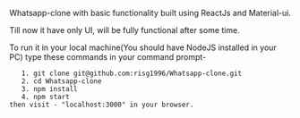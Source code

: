 Whatsapp-clone with basic functionality built using ReactJs and Material-ui.
         
 Till now it have only UI, will be fully functional after some time. 
 
 To run it in your local machine(You should have NodeJS installed in your PC)
 type these commands in your command prompt-
         
       1. git clone git@github.com:risg1996/Whatsapp-clone.git
       2. cd Whatsapp-clone
       3. npm install
       4. npm start
    then visit - "localhost:3000" in your browser.
